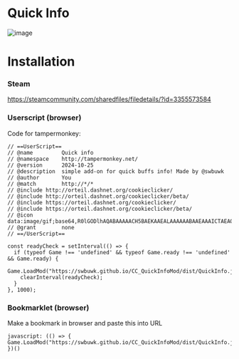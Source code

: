 # Quick Info
![image](https://github.com/user-attachments/assets/30f3fc9f-9275-4fdc-a350-448d1e308ac1)

# Installation
### Steam
<a href="https://steamcommunity.com/sharedfiles/filedetails/?id=3355573584" target="_blank">https://steamcommunity.com/sharedfiles/filedetails/?id=3355573584</a>


### Userscript (browser)
Code for tampermonkey:
```
// ==UserScript==
// @name         Quick info
// @namespace    http://tampermonkey.net/
// @version      2024-10-25
// @description  simple add-on for quick buffs info! Made by @swbuwk
// @author       You
// @match        http://*/*
// @include http://orteil.dashnet.org/cookieclicker/
// @include http://orteil.dashnet.org/cookieclicker/beta/
// @include https://orteil.dashnet.org/cookieclicker/
// @include https://orteil.dashnet.org/cookieclicker/beta/
// @icon         data:image/gif;base64,R0lGODlhAQABAAAAACH5BAEKAAEALAAAAAABAAEAAAICTAEAOw==
// @grant        none
// ==/UserScript==

const readyCheck = setInterval(() => {
  if (typeof Game !== 'undefined' && typeof Game.ready !== 'undefined' && Game.ready) {
    Game.LoadMod("https://swbuwk.github.io/CC_QuickInfoMod/dist/QuickInfo.js");
    clearInterval(readyCheck);
  }
}, 1000);
```

### Bookmarklet (browser)
Make a bookmark in browser and paste this into URL
```
javascript: (() => { Game.LoadMod("https://swbuwk.github.io/CC_QuickInfoMod/dist/QuickInfo.js"); })()
```
